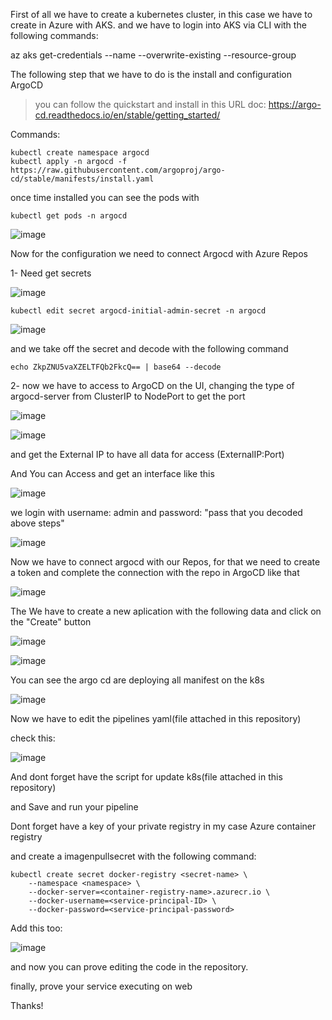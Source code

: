 First of all we have to create a kubernetes cluster, in this case we have to create in Azure with AKS.
and we have to login into AKS via CLI with the following commands:

az aks get-credentials --name <aksclustername> --overwrite-existing --resource-group <resourcegroupname>

The following step that we have to do is the install and configuration ArgoCD

> you can follow the quickstart and install in this URL doc: https://argo-cd.readthedocs.io/en/stable/getting_started/

Commands:

```
kubectl create namespace argocd
kubectl apply -n argocd -f https://raw.githubusercontent.com/argoproj/argo-cd/stable/manifests/install.yaml
```
once time installed you can see the pods with 

```
kubectl get pods -n argocd
```

![image](https://github.com/JooeeL98/AzureDevOps-ArgoCD-Proyect/assets/145325906/fcb30388-64f7-45f0-ab97-32885d6a5ec7)

Now for the configuration we need to connect Argocd with Azure Repos

  1- Need get secrets
  
![image](https://github.com/JooeeL98/AzureDevOps-ArgoCD-Proyect/assets/145325906/880a679f-dfc9-481e-9dd0-1d49dc4bd8c2)

  ```
  kubectl edit secret argocd-initial-admin-secret -n argocd
  ```

![image](https://github.com/JooeeL98/AzureDevOps-ArgoCD-Proyect/assets/145325906/c8896d65-7830-498d-a38c-593ca5848f10)

 and we take off the secret and decode with the following command

  ```
  echo ZkpZNU5vaXZELTFQb2FkcQ== | base64 --decode
  ```
  2- now we have to access to ArgoCD on the UI, changing the type of argocd-server from ClusterIP to NodePort to get the port
  
![image](https://github.com/JooeeL98/AzureDevOps-ArgoCD-Proyect/assets/145325906/5d1544dc-e32f-4eb1-8205-6282d9c44d6e)

![image](https://github.com/JooeeL98/AzureDevOps-ArgoCD-Proyect/assets/145325906/fe360ece-eaf1-4d8c-af50-c47f0fef252e)

  and get the External IP to have all data for access (ExternalIP:Port)
  
And You can Access and get an interface like this

![image](https://github.com/JooeeL98/AzureDevOps-ArgoCD-Proyect/assets/145325906/e9d70557-e5d0-493d-a9fe-c69807bcd2d7)

we login with username: admin and password: "pass that you decoded above steps"

![image](https://github.com/JooeeL98/AzureDevOps-ArgoCD-Proyect/assets/145325906/1f0064e1-6c96-47b4-8de7-45cc109295b9)

Now we have to connect argocd with our Repos, for that we need to create a token and complete the connection with the repo in ArgoCD like that

![image](https://github.com/JooeeL98/AzureDevOps-ArgoCD-Proyect/assets/145325906/f679e8c8-c610-4278-87c1-b7cf2d26ef10)

The We have to create a new aplication with the following data and click on the "Create" button

![image](https://github.com/JooeeL98/AzureDevOps-ArgoCD-Proyect/assets/145325906/de1c5a89-816a-4bce-addd-11645904c2c6)

![image](https://github.com/JooeeL98/AzureDevOps-ArgoCD-Proyect/assets/145325906/3960fca4-8e9d-4075-8023-0d7e54d38240)

You can see the argo cd are deploying all manifest on the k8s

![image](https://github.com/JooeeL98/AzureDevOps-ArgoCD-Proyect/assets/145325906/8f87b28e-07d4-4b52-abf9-f32e01613969)

Now we have to edit the pipelines yaml(file attached in this repository)

check this:

![image](https://github.com/JooeeL98/AzureDevOps-ArgoCD-Proyect/assets/145325906/b6e6a5ee-1cde-4c9e-b6a1-46413f8fd86a)


And dont forget have the script for update k8s(file attached in this repository)

and Save and run your pipeline

Dont forget have a key of your private registry in my case Azure container registry

and create a imagenpullsecret with the following command:
```
kubectl create secret docker-registry <secret-name> \
    --namespace <namespace> \
    --docker-server=<container-registry-name>.azurecr.io \
    --docker-username=<service-principal-ID> \
    --docker-password=<service-principal-password>
```

Add this too:

![image](https://github.com/JooeeL98/AzureDevOps-ArgoCD-Proyect/assets/145325906/87631fbd-5010-4760-9298-b08e8441641b)

and now you can prove editing the code in the repository.

finally, prove your service executing on web

Thanks!
